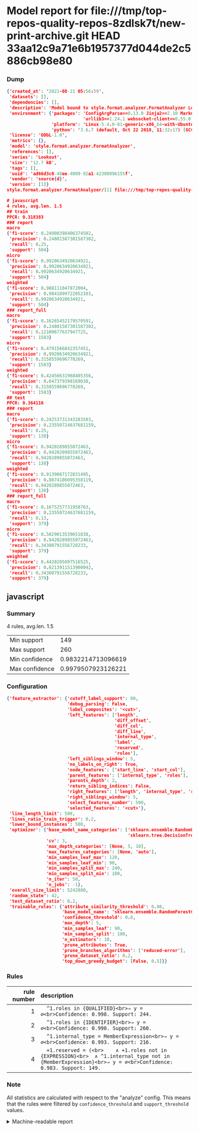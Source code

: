 # Model report for file:///tmp/top-repos-quality-repos-8zdlsk7t/new-print-archive.git HEAD 33aa12c9a71e6b1957377d044de2c5886cb98e80

### Dump

```json
{'created_at': '2021-08-21 05:56:59',
 'datasets': [],
 'dependencies': [],
 'description': 'Model bound to style.format.analyzer.FormatAnalyzer Lookout analyzer.',
 'environment': {'packages': 'ConfigArgParse==0.13.0 Jinja2==2.10 MarkupSafe==1.1.1 PyStemmer==1.3.0 PyYAML==5.1 Pympler==0.5 SQLAlchemy==1.2.10 SQLAlchemy-Utils==0.33.3 asdf==2.3.2 bblfsh==2.12.7 boto==2.49.0 boto3==1.9.130 botocore==1.12.130 cachetools==2.0.1 certifi==2019.3.9 chardet==3.0.4 clint==0.5.1 docker==3.7.0 docker-pycreds==0.4.0 dulwich==0.19.11 grpcio==1.19.0 grpcio-tools==1.19.0 humanfriendly==4.16.1 humanize==0.5.1 idna==2.8 jmespath==0.9.4 jsonschema==2.6.0 lookout-sdk==0.4.1 lookout-sdk-ml==0.19.0 lookout-style==0.2.0 lz4==2.1.6 modelforge==0.12.1 numpy==1.16.2 packaging==19.0 pandas==0.22.0 pip==19.0.3 protobuf==3.7.0 psycopg2-binary==2.7.5 pygtrie==2.3 pyparsing==2.3.1 python-dateutil==2.8.0 python-igraph==0.7.1.post6 pytz==2019.1 requests==2.21.0 requirements-parser==0.2.0 scikit-learn==0.20.1 scikit-optimize==0.5.2 scipy==1.2.1 semantic-version==2.6.0 setuptools==40.8.0 six==1.12.0 smart-open==1.8.1 sourced-ml==0.8.2 spdx==2.5.0 stringcase==1.2.0 tabulate==0.8.2 tqdm==4.31.1 '
                             'urllib3==1.24.1 websocket-client==0.55.0 xxhash==1.3.0',
                 'platform': 'Linux-5.4.0-81-generic-x86_64-with-Ubuntu-18.04-bionic',
                 'python': '3.6.7 (default, Oct 22 2018, 11:32:17) [GCC 8.2.0]'},
 'license': 'ODbL-1.0',
 'metrics': {},
 'model': 'style.format.analyzer.FormatAnalyzer',
 'references': [],
 'series': 'Lookout',
 'size': '12.7 kB',
 'tags': [],
 'uuid': 'ad66d3c0-48ee-4009-92a1-42380096155f',
 'vendor': 'source{d}',
 'version': [1]}
style.format.analyzer.FormatAnalyzer/[1] file:///tmp/top-repos-quality-repos-8zdlsk7t/new-print-archive.git 33aa12c9a71e6b1957377d044de2c5886cb98e80

# javascript
4 rules, avg.len. 1.5
## train
PPCR: 0.318383
### report
macro
{'f1-score': 0.24900398406374502,
 'precision': 0.24801587301587302,
 'recall': 0.25,
 'support': 504}
micro
{'f1-score': 0.9920634920634921,
 'precision': 0.9920634920634921,
 'recall': 0.9920634920634921,
 'support': 504}
weighted
{'f1-score': 0.988111047872004,
 'precision': 0.9841899722852103,
 'recall': 0.9920634920634921,
 'support': 504}
### report_full
macro
{'f1-score': 0.16265452179570591,
 'precision': 0.24801587301587302,
 'recall': 0.12100677637947725,
 'support': 1583}
micro
{'f1-score': 0.4791566842357451,
 'precision': 0.9920634920634921,
 'recall': 0.3158559696778269,
 'support': 1583}
weighted
{'f1-score': 0.42456631968405356,
 'precision': 0.647379398169038,
 'recall': 0.3158559696778269,
 'support': 1583}
## test
PPCR: 0.364116
### report
macro
{'f1-score': 0.24253731343283583,
 'precision': 0.23550724637681159,
 'recall': 0.25,
 'support': 138}
micro
{'f1-score': 0.9420289855072463,
 'precision': 0.9420289855072463,
 'recall': 0.9420289855072463,
 'support': 138}
weighted
{'f1-score': 0.9139087172831495,
 'precision': 0.8874186095358119,
 'recall': 0.9420289855072463,
 'support': 138}
### report_full
macro
{'f1-score': 0.1675257731958763,
 'precision': 0.23550724637681159,
 'recall': 0.13,
 'support': 379}
micro
{'f1-score': 0.5029013539651838,
 'precision': 0.9420289855072463,
 'recall': 0.34300791556728233,
 'support': 379}
weighted
{'f1-score': 0.4420205097516525,
 'precision': 0.6213911513900042,
 'recall': 0.34300791556728233,
 'support': 379}
```

## javascript
### Summary
4 rules, avg.len. 1.5

| | |
|-|-|
|Min support|149|
|Max support|260|
|Min confidence|0.9832214713096619|
|Max confidence|0.9979507923126221|

### Configuration

```json
{'feature_extractor': {'cutoff_label_support': 80,
                       'debug_parsing': False,
                       'label_composites': '<cut>',
                       'left_features': ['length',
                                         'diff_offset',
                                         'diff_col',
                                         'diff_line',
                                         'internal_type',
                                         'label',
                                         'reserved',
                                         'roles'],
                       'left_siblings_window': 5,
                       'no_labels_on_right': True,
                       'node_features': ['start_line', 'start_col'],
                       'parent_features': ['internal_type', 'roles'],
                       'parents_depth': 2,
                       'return_sibling_indices': False,
                       'right_features': ['length', 'internal_type', 'reserved', 'roles'],
                       'right_siblings_window': 5,
                       'select_features_number': 500,
                       'selected_features': '<cut>'},
 'line_length_limit': 500,
 'lines_ratio_train_trigger': 0.2,
 'lower_bound_instances': 500,
 'optimizer': {'base_model_name_categories': ['sklearn.ensemble.RandomForestClassifier',
                                              'sklearn.tree.DecisionTreeClassifier'],
               'cv': 3,
               'max_depth_categories': [None, 5, 10],
               'max_features_categories': [None, 'auto'],
               'min_samples_leaf_max': 120,
               'min_samples_leaf_min': 90,
               'min_samples_split_max': 240,
               'min_samples_split_min': 180,
               'n_iter': 50,
               'n_jobs': -1},
 'overall_size_limit': 5242880,
 'random_state': 42,
 'test_dataset_ratio': 0.2,
 'trainable_rules': {'attribute_similarity_threshold': 0.98,
                     'base_model_name': 'sklearn.ensemble.RandomForestClassifier',
                     'confidence_threshold': 0.8,
                     'max_depth': 5,
                     'min_samples_leaf': 90,
                     'min_samples_split': 180,
                     'n_estimators': 10,
                     'prune_attributes': True,
                     'prune_branches_algorithms': ['reduced-error'],
                     'prune_dataset_ratio': 0.2,
                     'top_down_greedy_budget': [False, 0.5]}}
```

### Rules

| rule number | description |
|----:|:-----|
| 1 | `  ^1.roles in {QUALIFIED}<br>⇒ y = ∅<br>Confidence: 0.998. Support: 244.` |
| 2 | `  ^1.roles in {IDENTIFIER}<br>⇒ y = ∅<br>Confidence: 0.990. Support: 260.` |
| 3 | `  ^1.internal_type = MemberExpression<br>⇒ y = ∅<br>Confidence: 0.993. Support: 216.` |
| 4 | `  +1.reserved = (<br>	∧ +1.roles not in {EXPRESSION}<br>	∧ ^1.internal_type not in {MemberExpression}<br>⇒ y = ∅<br>Confidence: 0.983. Support: 149.` |

### Note
All statistics are calculated with respect to the "analyze" config. This means that the rules were filtered by
`confidence_threshold` and `support_threshold` values.

<details>
    <summary>Machine-readable report</summary>
```json
{"javascript": {"avg_rule_len": 1.5, "max_conf": 0.9979507923126221, "max_support": 260, "min_conf": 0.9832214713096619, "min_support": 149, "num_rules": 4}}
```
</details>
